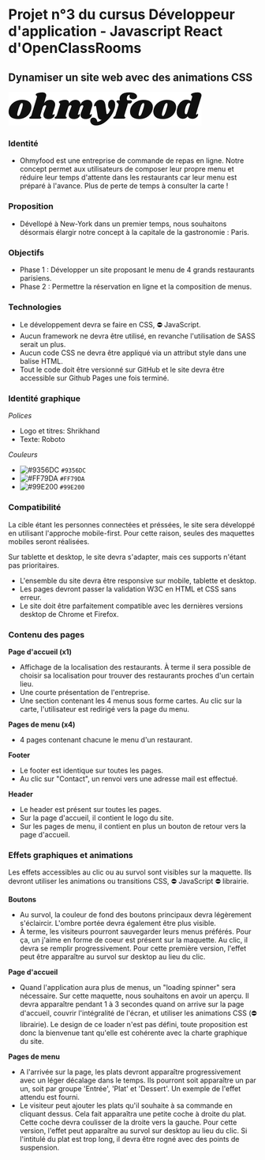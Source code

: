 # Projet n°3 du cursus Développeur d'application - Javascript React d'OpenClassRooms 
## Dynamiser un site web avec des animations CSS

<img src="./assets/logo/ohmyfood.png" alt="Ohmyfood logo"/>

### Identité
* Ohmyfood est une entreprise de commande de repas en ligne. Notre concept permet aux utilisateurs de composer leur propre menu et réduire leur temps d'attente dans les restaurants car leur menu est préparé à l'avance. Plus de perte de temps à consulter la carte !

### Proposition
* Dévellopé à New-York dans un premier temps, nous souhaitons désormais élargir notre concept à la capitale de la gastronomie : Paris.

### Objectifs
- Phase 1 : Développer un site proposant le menu de 4 grands restaurants parisiens.
- Phase 2 : Permettre la réservation en ligne et la composition de menus.

### Technologies
- Le développement devra se faire en CSS, :no_entry: JavaScript.
- Aucun framework ne devra être utilisé, en revanche l'utilisation de SASS serait un plus.
- Aucun code CSS ne devra être appliqué via un attribut style dans une balise HTML.
- Tout le code doit être versionné sur GitHub et le site devra être accessible sur Github Pages une fois terminé.

### Identité graphique
*Polices*
- Logo et titres: Shrikhand
- Texte: Roboto

*Couleurs*
- ![#9356DC](https://via.placeholder.com/15/9356DC/000000?text=+) `#9356DC`
- ![#FF79DA](https://via.placeholder.com/15/FF79DA/000000?text=+) `#FF79DA`
- ![#99E200](https://via.placeholder.com/15/99E200/000000?text=+) `#99E200`

### Compatibilité
La cible étant les personnes connectées et préssées, le site sera développé en utilisant l'approche mobile-first. Pour cette raison, seules des maquettes mobiles seront réalisées.

Sur tablette et desktop, le site devra s'adapter, mais ces supports n'étant pas prioritaires.

- L'ensemble du site devra être responsive sur mobile, tablette et desktop.
- Les pages devront passer la validation W3C en HTML et CSS sans erreur.
- Le site doit être parfaitement compatible avec les dernières versions desktop de Chrome et Firefox.

### Contenu des pages

**Page d'accueil (x1)**
- Affichage de la localisation des restaurants. À terme il sera possible de choisir sa localisation pour trouver des restaurants proches d'un certain lieu.
- Une courte présentation de l'entreprise.
- Une section contenant les 4 menus sous forme cartes. Au clic sur la carte, l'utilisateur est redirigé vers la page du menu.

**Pages de menu (x4)**
- 4 pages contenant chacune le menu d'un restaurant.

**Footer**
- Le footer est identique sur toutes les pages.
- Au clic sur "Contact", un renvoi vers une adresse mail est effectué.

**Header**
- Le header est présent sur toutes les pages.
- Sur la page d'accueil, il contient le logo du site.
- Sur les pages de menu, il contient en plus un bouton de retour vers la page d'accueil.

### Effets graphiques et animations

Les effets accessibles au clic ou au survol sont visibles sur la maquette. Ils devront utiliser les animations ou transitions CSS, :no_entry: JavaScript :no_entry: librairie.

**Boutons**
- Au survol, la couleur de fond des boutons principaux devra légèrement s'éclaircir. L'ombre portée devra également être plus visible.
- À terme, les visiteurs pourront sauvegarder leurs menus préférés. Pour ça, un j'aime en forme de coeur est présent sur la maquette. Au clic, il devra se remplir progressivement. Pour cette première version, l'effet peut être apparaître au survol sur desktop au lieu du clic.

**Page d'accueil**
- Quand l'application aura plus de menus, un "loading spinner" sera nécessaire. Sur cette maquette, nous souhaitons en avoir un aperçu. Il devra apparaître pendant 1 à 3 secondes quand on arrive sur la page d'accueil, couvrir l'intégralité de l'écran, et utiliser les animations CSS (:no_entry: librairie). Le design de ce loader n'est pas défini, toute proposition est donc la bienvenue tant qu'elle est cohérente avec la charte graphique du site.

**Pages de menu**
- A l'arrivée sur la page, les plats devront apparaître progressivement avec un léger décalage dans le temps. Ils pourront soit apparaître un par un, soit par groupe 'Entrée', 'Plat' et 'Dessert'. Un exemple de l'effet attendu est fourni.
- Le visiteur peut ajouter les plats qu'il souhaite à sa commande en cliquant dessus. Cela fait apparaîtra une petite coche à droite du plat. Cette coche devra coulisser de la droite vers la gauche. Pour cette version, l'effet peut apparaître au survol sur desktop au lieu du clic. Si l'intitulé du plat est trop long, il devra être rogné avec des points de suspension.